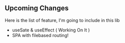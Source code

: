 ## Upcoming Changes
Here is the list of feature, I'm going to include in this lib

- useSate & useEffect ( Working On It )
- SPA with filebased routing! 
